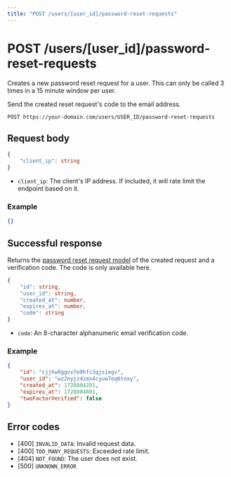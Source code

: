 ```yaml
---
title: "POST /users/[user_id]/password-reset-requests"
---
```


# POST /users/[user_id]/password-reset-requests

Creates a new password reset request for a user. This can only be called 3 times in a 15 minute window per user.

Send the created reset request's code to the email address.

```
POST https://your-domain.com/users/USER_ID/password-reset-requests
```

## Request body

```ts
{
    "client_ip": string
}
```

- `client_ip`: The client's IP address. If included, it will rate limit the endpoint based on it.

### Example

```json
{}
```

## Successful response

Returns the [password reset request model](/api-reference/rest/models/password-reset-requests-request) of the created request and a verification code. The code is only available here.

```ts
{
    "id": string,
    "user_id": string,
    "created_at": number,
    "expires_at": number,
    "code": string
}
```

- `code`: An 8-character alphanumeric email verification code.

### Example

```json
{
    "id": "cjjhw9ggvv7e9hfc3qjsiegv",
    "user_id": "wz2nyjz4ims4cyuw7eq6tnxy",
    "created_at": 1728804201,
    "expires_at": 1728804801,
    "twoFactorVerified": false
}
```

## Error codes

- [400] `INVALID_DATA`: Invalid request data.
- [400] `TOO_MANY_REQUESTS`: Exceeded rate limit.
- [404] `NOT_FOUND`: The user does not exist.
- [500] `UNKNOWN_ERROR`
